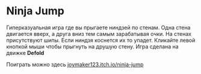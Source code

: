 # Ninja Jump
Гиперказуальная игра где вы прыгаете ниндзей по стенам. Одна стена двигается вверх, а друга вниз тем самым зарабатывая очки. На стенах присутствуют шипы. Если ниндзя коснется их то упадет. Кликайте левой кнопкой мыши чтобы прыгнуть на друшую стену. Игра сделана на движке **Defold**

Поиграть можно здесь [joymaker123.itch.io/ninja-jump](https://joymaker123.itch.io/ninja-jump)
